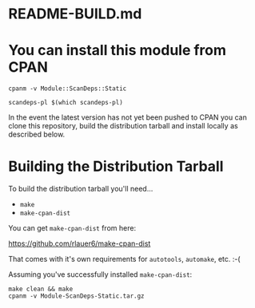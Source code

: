 # README-BUILD.md

# You can install this module from CPAN

```
cpanm -v Module::ScanDeps::Static

scandeps-pl $(which scandeps-pl)
```

In the event the latest version has not yet been pushed to CPAN you
can clone this repository, build the distribution tarball and
install locally as described below.

# Building the Distribution Tarball

To build the distribution tarball you'll need...

* `make`
* `make-cpan-dist`

You can get `make-cpan-dist` from here:

https://github.com/rlauer6/make-cpan-dist

That comes with it's own requirements for `autotools`, `automake`,
etc. :-(

Assuming you've successfully installed `make-cpan-dist`:

```
make clean && make
cpanm -v Module-ScanDeps-Static.tar.gz
```





